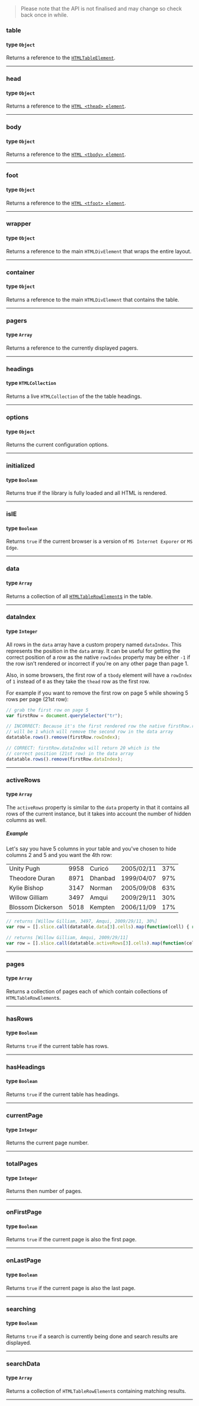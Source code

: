>Please note that the API is not finalised and may change so check back once in while.

### table
#### type `Object`

Returns a reference to the [`HTMLTableElement`](https://developer.mozilla.org/en/docs/Web/API/HTMLTableElement).

---

### head
#### type `Object`

Returns a reference to the [`HTML <thead> element`](https://developer.mozilla.org/en/docs/Web/HTML/Element/thead).

---

### body
#### type `Object`

Returns a reference to the [`HTML <tbody> element`](https://developer.mozilla.org/en-US/docs/Web/HTML/Element/tbody).

---

### foot
#### type `Object`

Returns a reference to the [`HTML <tfoot> element`](https://developer.mozilla.org/en-US/docs/Web/HTML/Element/tfoot).

---

### wrapper
#### type `Object`

Returns a reference to the main `HTMLDivElement` that wraps the entire layout.

---

### container
#### type `Object`

Returns a reference to the main `HTMLDivElement` that contains the table.

---

### pagers
#### type `Array`

Returns a reference to the currently displayed pagers.

---

### headings
#### type `HTMLCollection`

Returns a live `HTMLCollection` of the the table headings.

---

### options
#### type `Object`

Returns the current configuration options.

---


### initialized
#### type `Boolean`

Returns true if the library is fully loaded and all HTML is rendered.

---

### isIE
#### type `Boolean`

Returns `true` if the current browser is a version of `MS Internet Exporer` or `MS Edge`.

---

### data
#### type `Array`

Returns a collection of all [`HTMLTableRowElement`s](https://developer.mozilla.org/en/docs/Web/API/HTMLTableRowElement) in the table.

---

### dataIndex
#### type `Integer`

All rows in the `data` array have a custom propery named `dataIndex`. This represents the position in the `data` array. It can be useful for getting the correct position of a row as the native `rowIndex` property may be either `-1` if the row isn't rendered or incorrect if you're on any other page than page 1.

Also, in some browsers, the first row of a `tbody` element will have a `rowIndex` of `1` instead of `0` as they take the `thead` row as the first row.

For example if you want to remove the first row on page 5 while showing 5 rows per page (21st row):

```javascript
// grab the first row on page 5
var firstRow = document.querySelector("tr");

// INCORRECT: Because it's the first rendered row the native firstRow.rowIndex
// will be 1 which will remove the second row in the data array
datatable.rows().remove(firstRow.rowIndex);

// CORRECT: firstRow.dataIndex will return 20 which is the
// correct position (21st row) in the data array
datatable.rows().remove(firstRow.dataIndex);

```

---

### activeRows
#### type `Array`

The `activeRows` property is similar to the `data` property in that it contains all rows of the current instance, but it takes into account the number of hidden columns as well.

##### Example

Let's say you have 5 columns in your table and you've chosen to hide columns 2 and 5 and you want the 4th row:

<table>
    <tr>
        <tr><td>Unity Pugh</td><td>9958</td><td>Curicó</td><td>2005/02/11</td><td>37%</td></tr>
        <tr><td>Theodore Duran</td><td>8971</td><td>Dhanbad</td><td>1999/04/07</td><td>97%</td></tr>
        <tr><td>Kylie Bishop</td><td>3147</td><td>Norman</td><td>2005/09/08</td><td>63%</td></tr>
        <tr><td>Willow Gilliam</td><td>3497</td><td>Amqui</td><td>2009/29/11</td><td>30%</td></tr>
        <tr><td>Blossom Dickerson</td><td>5018</td><td>Kempten</td><td>2006/11/09</td><td>17%</td></tr>
    </tr>
</table>

```javascript
// returns [Willow Gilliam, 3497, Amqui, 2009/29/11, 30%]
var row = [].slice.call(datatable.data[3].cells).map(function(cell) { return cell.textContent; });

// returns [Willow Gilliam, Amqui, 2009/29/11]
var row = [].slice.call(datatable.activeRows[3].cells).map(function(cell) { return cell.textContent; });
```

---

### pages
#### type `Array`

Returns a collection of pages each of which contain collections of `HTMLTableRowElement`s.

---

### hasRows
#### type `Boolean`

Returns `true` if the current table has rows.

---

### hasHeadings
#### type `Boolean`

Returns `true` if the current table has headings.

---

### currentPage
#### type `Integer`

Returns the current page number.

---

### totalPages
#### type `Integer`

Returns then number of pages.

---

### onFirstPage
#### type `Boolean`

Returns `true` if the current page is also the first page.

---

### onLastPage
#### type `Boolean`

Returns `true` if the current page is also the last page.

---

### searching
#### type `Boolean`

Returns `true` if a search is currently being done and search results are displayed.

---

### searchData
#### type `Array`

Returns a collection of `HTMLTableRowElement`s containing matching results.

---